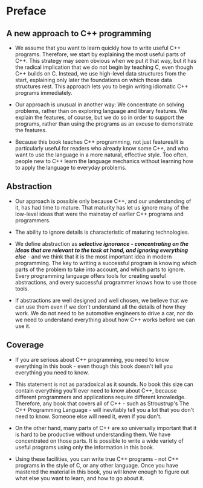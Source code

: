 # Preface

## A new approach to C++ programming

- We assume that you want to learn quickly how to write useful C++ programs. Therefore, we start by explaining the most useful parts of C++. This strategy may seem obvious when we put it that way, but it has the radical implication that we do not begin by teaching C, even though C++ builds on C. Instead, we use high-level data structures from the start, explaining only later the foundations on which those data structures rest. This approach lets you to begin writing idiomatic C++ programs immediately.

- Our approach is unusual in another way: We concentrate on solving problems, rather than on exploring language and library features. We explain the features, of course, but we do so in order to support the programs, rather than using the programs as an excuse to demonstrate the features.

- Because this book teaches C++ programming, not just features/it is particularly useful for readers who already know some C++, and who want to use the language in a more natural, effective style. Too often, people new to C++ learn the language mechanics without learning how to apply the language to everyday problems.

## Abstraction

- Our approach is possible only because C++, and our understanding of it, has had time to mature. That maturity has let us ignore many of the low-level ideas that were the mainstay of earlier C++ programs and programmers.

- The ability to ignore details is characteristic of maturing technologies.

- We define abstraction as ***selective ignorance - concentrating on the ideas that are relevant to the task at hand, and ignoring everything else*** - and we think that it is the most important idea in modern programming. The key to writing a successful program is knowing which parts of the problem to take into account, and which parts to ignore. Every programming language offers tools for creating useful abstractions, and every successful programmer knows how to use those tools.

- If abstractions are well designed and well chosen, we believe that we can use them even if we don't understand all the details of how they work. We do not need to be automotive engineers to drive a car, nor do we need to understand everything about how C++ works before we can use it.

## Coverage

- If you are serious about C++ programming, you need to know everything in this book - even though this book doesn't tell you everything you need to know.

- This statement is not as paradoxical as it sounds. No book this size can contain everything you'll ever need to know about C++, because different programmers and applications require different knowledge. Therefore, any book that covers all of C++ - such as Stroustrup's The C++ Programming Language - will inevitably tell you a lot that you don't need to know. Someone else will need it, even if you don't.

- On the other hand, many parts of C++ are so universally important that it is hard to be productive without understanding them. We have concentrated on those parts. It is possible to write a wide variety of useful programs using only the information in this book.

- Using these facilities, you can write true C++ programs - not C++ programs in the style of C, or any other language. Once you have mastered the material in this book, you will know enough to figure out what else you want to learn, and how to go about it.